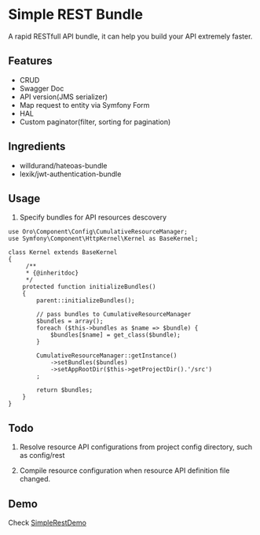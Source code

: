 Simple REST Bundle
===============
A rapid RESTfull API bundle, it can help you build your API extremely faster.

## Features

* CRUD
* Swagger Doc
* API version(JMS serializer)
* Map request to entity via Symfony Form
* HAL
* Custom paginator(filter, sorting for pagination)

## Ingredients

* willdurand/hateoas-bundle
* lexik/jwt-authentication-bundle

## Usage

1.  Specify bundles for API resources descovery

```
use Oro\Component\Config\CumulativeResourceManager;
use Symfony\Component\HttpKernel\Kernel as BaseKernel;

class Kernel extends BaseKernel
{
     /**
     * {@inheritdoc}
     */
    protected function initializeBundles()
    {
        parent::initializeBundles();

        // pass bundles to CumulativeResourceManager
        $bundles = array();
        foreach ($this->bundles as $name => $bundle) {
            $bundles[$name] = get_class($bundle);
        }

        CumulativeResourceManager::getInstance()
            ->setBundles($bundles)
            ->setAppRootDir($this->getProjectDir().'/src')
        ;

        return $bundles;
    }
}
```


## Todo

1. Resolve resource API configurations from project config directory, such as config/rest

2. Compile resource configuration when resource API definition file changed.


## Demo

Check [SimpleRestDemo](https://github.com/videni/SimpleRestDemo)
